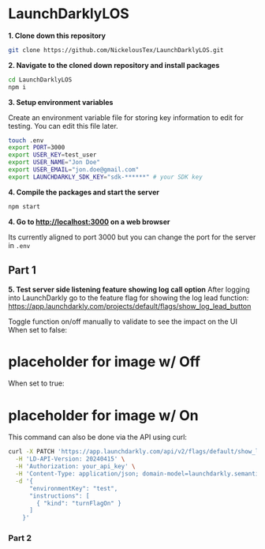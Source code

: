 # LaunchDarklyLOS

**1. Clone down this repository**

```sh
git clone https://github.com/NickelousTex/LaunchDarklyLOS.git
```

**2. Navigate to the cloned down repository and install packages**

```sh
cd LaunchDarklyLOS
npm i
```

**3. Setup environment variables**

Create an environment variable file for storing key information to edit for testing. You can edit this file later.
```sh
touch .env
export PORT=3000
export USER_KEY=test_user
export USER_NAME="Jon Doe"
export USER_EMAIL="jon.doe@gmail.com"
export LAUNCHDARKLY_SDK_KEY="sdk-******" # your SDK key
```

**4. Compile the packages and start the server**

```sh
npm start
```

**4. Go to [http://localhost:3000](http://localhost:3000) on a web browser**

Its currently aligned to port 3000 but you can change the port for the server in `.env`

## Part 1
**5. Test server side listening feature showing log call option**
After logging into LaunchDarkly go to the feature flag for showing the log lead function: https://app.launchdarkly.com/projects/default/flags/show_log_lead_button

Toggle function on/off manually to validate to see the impact on the UI
When set to false:
# placeholder for image w/ Off

When set to true:
# placeholder for image w/ On

This command can also be done via the API using curl:
```sh
curl -X PATCH 'https://app.launchdarkly.com/api/v2/flags/default/show_log_lead_button' \
  -H 'LD-API-Version: 20240415' \
  -H 'Authorization: your_api_key' \
  -H 'Content-Type: application/json; domain-model=launchdarkly.semanticpatch' \
  -d '{
      "environmentKey": "test",
      "instructions": [
        { "kind": "turnFlagOn" }
      ]
    }'
```

### Part 2
